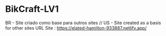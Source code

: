 # BikCraft-LV1
BR - Site criado como base para outros sites // US -  Site created as a basis for other sites
URL Site : https://elated-hamilton-933887.netlify.app/
